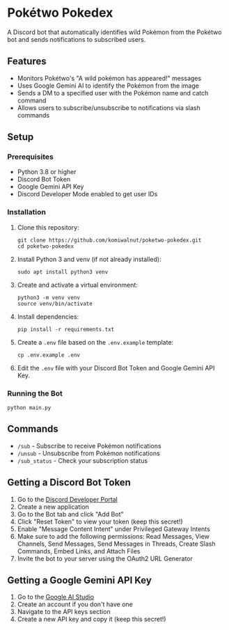 # Pokétwo Pokedex

A Discord bot that automatically identifies wild Pokémon from the Pokétwo bot and sends notifications to subscribed users.

## Features

- Monitors Pokétwo's "A wild pokémon has appeared!" messages
- Uses Google Gemini AI to identify the Pokémon from the image
- Sends a DM to a specified user with the Pokémon name and catch command
- Allows users to subscribe/unsubscribe to notifications via slash commands

## Setup

### Prerequisites

- Python 3.8 or higher
- Discord Bot Token
- Google Gemini API Key
- Discord Developer Mode enabled to get user IDs

### Installation

1. Clone this repository:
   ```
   git clone https://github.com/komiwalnut/poketwo-pokedex.git
   cd poketwo-pokedex
   ```

2. Install Python 3 and venv (if not already installed):
   ```
   sudo apt install python3 venv
   ```
3. Create and activate a virtual environment:
   ```
   python3 -m venv venv
   source venv/bin/activate
   ```

4. Install dependencies:
   ```
   pip install -r requirements.txt
   ```

5. Create a `.env` file based on the `.env.example` template:
   ```
   cp .env.example .env
   ```

6. Edit the `.env` file with your Discord Bot Token and Google Gemini API Key.

### Running the Bot

```
python main.py
```

## Commands

- `/sub` - Subscribe to receive Pokémon notifications
- `/unsub` - Unsubscribe from Pokémon notifications
- `/sub_status` - Check your subscription status

## Getting a Discord Bot Token

1. Go to the [Discord Developer Portal](https://discord.com/developers/applications)
2. Create a new application
3. Go to the Bot tab and click "Add Bot"
4. Click "Reset Token" to view your token (keep this secret!)
5. Enable "Message Content Intent" under Privileged Gateway Intents
6. Make sure to add the following permissions: Read Messages, View Channels, Send Messages, Send Messages in Threads, Create Slash Commands, Embed Links, and Attach Files
7. Invite the bot to your server using the OAuth2 URL Generator

## Getting a Google Gemini API Key

1. Go to the [Google AI Studio](https://aistudio.google.com/)
2. Create an account if you don't have one
3. Navigate to the API keys section
4. Create a new API key and copy it (keep this secret!)
